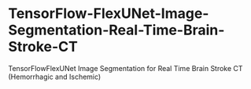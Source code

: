 # TensorFlow-FlexUNet-Image-Segmentation-Real-Time-Brain-Stroke-CT
TensorFlowFlexUNet Image Segmentation for Real Time Brain Stroke CT (Hemorrhagic and Ischemic)
